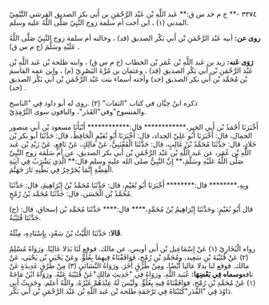 ٣٣٧٤ -** خ م خد س ق:** عَبد اللَّهِ بْن عَبْد الرَّحْمَنِ بن أَبي بكر الصديق القرشي التَّيْمِيّ المدني (١) ، ابن أخت أم سلمة زوج النَّبِيّ صَلَّى اللَّهُ عليه وسلم.

**روى عن:** أبيه عَبْد الرَّحْمَنِ بْن أَبي بَكْر الصديق (قد) ، وخالته أم سلمة زوج النَّبِيّ صَلَّى اللَّهُ عَلَيْهِ وسَلَّمَ (خ م س ق) .

**رَوَى عَنه:** زيد بن عَبد اللَّهِ بْن عُمَر بْن الخطاب (خ م س ق) ، وابنه طلحة بْن عَبد اللَّهِ بْن عَبْد الرَّحْمَنِ بْن أَبي بَكْر الصديق (قد) ، وعثمان بن مُرَّةَ البَصْرِيّ (م) ، وابن عمه القاسم بْن مُحَمَّد بْن أَبي بكر الصديق (خد) وأخته أسماء بنت عَبْد الرَّحْمَنِ بْن أَبي بَكْر الصديق (خد) .

ذكره ابنُ حِبَّان في كتاب "الثقات" (٢) .روى له أبو داود فِي "الناسخ والمنسوخ"وفي"القَدَر"، والباقون سوى التِّرْمِذِيّ.

أَخْبَرَنَا أَحْمَدُ بْن أَبي الخير،************ قال:************ أَنْبَأَنَا مسعود بْن أَبي منصور الجمال، قال: أَخْبَرَنَا أَبُو عَلِيّ الحداد، قال: أَخْبَرَنَا أَبُو نُعَيْمٍ الْحَافِظُ، قال: حَدَّثَنَا أبو بكر بْن خَلادٍ، قال: حَدَّثَنَا مُحَمَّدُ بْنُ غَالِبٍ، قال: حَدَّثَنَا الْقَعْنَبِيُّ، عَنْ مَالِكٍ، عَنْ نَافِعٍ، عَنْ زَيْدِ بْن عَبد اللَّهِ بْن عُمَر، عن عَبد اللَّهِ بْن عَبْد الرَّحْمَنِ بْن أَبي بكر الصديق، عن أم سَلَمَة زوج النَّبِيّ صَلَّى اللَّهُ عَلَيْهِ وسَلَّمَ،** إِنَّ النَّبِيُّ صلى الله عليه وسلم قال:** الَّذِي يَشْرَبُ فِي آنِيَةِ الْفِضَّةِ إِنَّمَا يُجَرْجِرُ فِي بَطْنِهِ نَارَ جَهَنَّمَ.

وبِهِ،******** قال:******** أَخْبَرَنَا أَبُو نُعَيْمٍ، قال: حَدَّثَنَا مُحَمَّدُ بْنُ إِبْرَاهِيمَ، قال: حَدَّثَنَا مُحَمَّدُ بْن الْحَسَن، قال: حَدَّثَنَا مُحَمَّد بْنُ رُمْحٍ.

(ح) قال أَبُو نُعَيْمٍ: وحَدَّثَنَا إِبْرَاهِيمُ بْنُ مُحَمَّدٍ،**** قال:**** حَدَّثَنَا مُحَمَّد بْن إسحاق، قال: حَدَّثَنَا قُتَيْبَةُ.

**قَالا:** حَدَّثَنَا اللَّيْثُ بْنُ سَعْدٍ، بِإِسْنَادِهِ، مِثْلَهُ.

رواه الْبُخَارِيّ (١) عَنْ إِسْمَاعِيل بْن أَبي أويس، عن مالك. فوقع لَنَا بَدَلا عَالِيًا. ورَوَاهُ مُسْلِمٌ (٢) عَنْ قُتَيْبَةَ بْنِ سَعِيد، ومُحَمَّدِ بْنِ رُمْحٍ، فَوَافَقْنَاهُ فِيهِمَا بِعُلُوٍّ. وعَنْ يَحْيَى بْن يَحْيَى، عَنْ مالك. فوقع لنا بدلا عاليا أَيْضًا، ومِنْ طُرُقٍ أُخَرَ. ورَوَاهُ النَّسَائي (٣) مِنْ طُرُقٍ عَدِيدَةٍ عَنْ نافع**وسماه فِي بَعْضِهَا:** عُبَيد اللَّهِ. ورَوَاهُ فِي "حَدِيثِ مَالِكٍ"عَنْ قُتَيْبَةَ عَنْهُ. ورَوَاهُ ابْنُ مَاجَهْ (١) عَنْ مُحَمَّدِ بْنِ رُمْحٍ، فوَافَقْنَاهُ فِيهِ بِعُلُوٍّ. ولَيْسَ لَهُ عِنْدَهُمْ غَيْرُهُ، واللَّهُ أعلم. وحَدِيثُ أَبِي دَاوُدَ فِي "القَدَر"كَتَبْنَاهُ فِي تَرْجَمَةِ طلحة بْن عَبد اللَّهِ بْن عَبْد الرَّحْمَنِ بْن أَبي بَكْر.